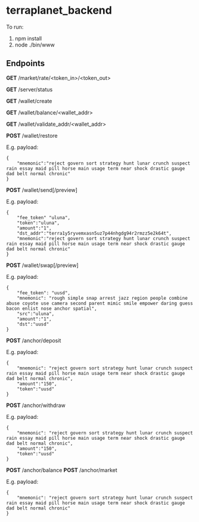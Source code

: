 # terraplanet_backend

To run:

1. npm install
2. node ./bin/www 


## Endpoints

**GET** /market/rate/<token_in>/<token_out>

**GET** /server/status

**GET** /wallet/create

**GET** /wallet/balance/<wallet_addr>

**GET** /wallet/validate_addr/<wallet_addr>

**POST** /wallet/restore

E.g. payload:

```
{   
    "mnemonic":"reject govern sort strategy hunt lunar crunch suspect rain essay maid pill horse main usage term near shock drastic gauge dad belt normal chronic"
}
```

**POST** /wallet/send[/preview]

E.g. payload:

```
{   
    "fee_token" "uluna",
    "token":"uluna",
    "amount":"1",
    "dst_addr":"terra1y5ryvemxasn5uz7p44nhgdg94r2rmzz5e2k64t",
    "mnemonic":"reject govern sort strategy hunt lunar crunch suspect rain essay maid pill horse main usage term near shock drastic gauge dad belt normal chronic"
}
```


**POST** /wallet/swap[/preview]

E.g. payload:

```
{
    "fee_token": "uusd",
    "mnemonic": "rough simple snap arrest jazz region people combine abuse coyote use camera second parent mimic smile empower daring guess bacon enlist nose anchor spatial",
    "src":"uluna",
    "amount":"1",
    "dst":"uusd"
}
```

**POST** /anchor/deposit

E.g. payload:

```
{
    "mnemonic": "reject govern sort strategy hunt lunar crunch suspect rain essay maid pill horse main usage term near shock drastic gauge dad belt normal chronic",    
    "amount":"150",
    "token":"uusd"
}
```


**POST** /anchor/withdraw

E.g. payload:

```
{
    "mnemonic": "reject govern sort strategy hunt lunar crunch suspect rain essay maid pill horse main usage term near shock drastic gauge dad belt normal chronic",    
    "amount":"150",
    "token":"uusd"
}
```

**POST** /anchor/balance
**POST** /anchor/market

E.g. payload:

```
{
    "mnemonic": "reject govern sort strategy hunt lunar crunch suspect rain essay maid pill horse main usage term near shock drastic gauge dad belt normal chronic"
}
```


